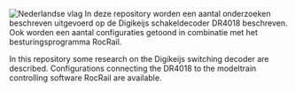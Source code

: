 ![Nederlandse vlag](https://github.com/eddyluursema/modeltrain/images/nl.png)
In deze repository worden een aantal onderzoeken beschreven uitgevoerd op de Digikeijs schakeldecoder DR4018 beschreven. Ook worden een aantal configuraties getoond in combinatie met het besturingsprogramma RocRail.

In this repository some research on the Digikeijs switching decoder are described.  Configurations connecting the DR4018 to the modeltrain controlling software RocRail are available.
